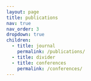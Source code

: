 ```yaml
---
layout: page
title: publications
nav: true
nav_order: 3
dropdown: true
children:
  - title: journal
    permalink: /publications/
  - title: divider
  - title: conferences
    permalink: /conferences/
---
```

